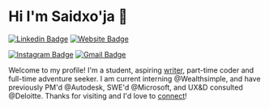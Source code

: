 # Hi I'm Saidxo'ja 👋

[![Linkedin Badge](https://img.shields.io/badge/-saidxoja-blue?style=flat&logo=Linkedin&logoColor=white&link=https://www.linkedin.com/in/saidxoja/)](https://www.linkedin.com/in/saidxoja-xikmatxojayev-26275823b/)
[![Website Badge](https://img.shields.io/badge/-sxikmatxojayev-47CCCC?style=flat&logo=Google-Chrome&logoColor=white&link=https://saidxoja.me)](https://sxikmatxojayev008@gmail.com)

[![Instagram Badge](https://img.shields.io/badge/-said__xikmatxojayev-purple?style=flat&logo=instagram&logoColor=white&link=https://instagram.com/_jessicaalim/)](https://instagram.com/said__xikmatxojayev)
[![Gmail Badge](https://img.shields.io/badge/-sxikmatxojayev008-c14438?style=flat&logo=Gmail&logoColor=white&link=mailto:sxikmatxojayev008@gmail.com)](mailto:sxikmatxojayev008@gmail.com)

Welcome to my profile! I'm a student, aspiring [writer](https://medium.com/@_jessicalim), part-time coder and full-time adventure seeker. I am current interning @Wealthsimple, and have previously PM'd @Autodesk, SWE'd @Microsoft, and UX&D consulted @Deloitte. Thanks for visiting and I'd love to [connect](https://www.linkedin.com/in/jlim/)!
